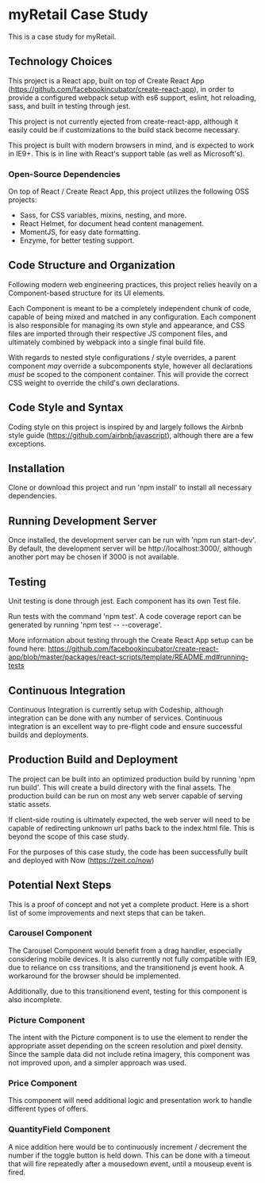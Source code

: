 # myRetail Case Study

This is a case study for myRetail.


## Technology Choices

This project is a React app, built on top of Create React App (https://github.com/facebookincubator/create-react-app), in order to provide a configured webpack setup with es6 support, eslint, hot reloading, sass, and built in testing through jest.

This project is not currently ejected from create-react-app, although it easily could be if customizations to the build stack become necessary.

This project is built with modern browsers in mind, and is expected to work in IE9+. This is in line with React's support table (as well as Microsoft's).


### Open-Source Dependencies

On top of React / Create React App, this project utilizes the following OSS projects:
 * Sass, for CSS variables, mixins, nesting, and more.
 * React Helmet, for document head content management.
 * MomentJS, for easy date formatting.
 * Enzyme, for better testing support.
 

## Code Structure and Organization

Following modern web engineering practices, this project relies heavily on a Component-based structure for its UI elements. 

Each Component is meant to be a completely independent chunk of code, capable of being mixed and matched in any configuration. Each component is also responsible for managing its own style and appearance, and CSS files are imported through their respective JS component files, and ultimately combined by webpack into a single final build file.

With regards to nested style configurations / style overrides, a parent component *may* override a subcomponents style, however all declarations *must* be scoped to the component container. This will provide the correct CSS weight to override the child's own declarations.


## Code Style and Syntax

Coding style on this project is inspired by and largely follows the Airbnb style guide (https://github.com/airbnb/javascript), although there are a few exceptions.


## Installation

Clone or download this project and run 'npm install' to install all necessary dependencies.


## Running Development Server

Once installed, the development server can be run with 'npm run start-dev'.  By default, the development server will be http://localhost:3000/, although another port may be chosen if 3000 is not available.


## Testing

Unit testing is done through jest. Each component has its own Test file.

Run tests with the command 'npm test'. A code coverage report can be generated by running 'npm test -- --coverage'.

More information about testing through the Create React App setup can be found here: https://github.com/facebookincubator/create-react-app/blob/master/packages/react-scripts/template/README.md#running-tests


## Continuous Integration

Continuous Integration is currently setup with Codeship, although integration can be done with any number of services. Continuous integration is an excellent way to pre-flight code and ensure successful builds and deployments.


## Production Build and Deployment

The project can be built into an optimized production build by running 'npm run build'. This will create a build directory with the final assets. The production build can be run on most any web server capable of serving static assets.

If client-side routing is ultimately expected, the web server will need to be capable of redirecting unknown url paths back to the index.html file. This is beyond the scope of this case study.

For the purposes of this case study, the code has been successfully built and deployed with Now (https://zeit.co/now)


## Potential Next Steps

This is a proof of concept and not yet a complete product. Here is a short list of some improvements and next steps that can be taken.


### Carousel Component

The Carousel Component would benefit from a drag handler, especially considering mobile devices. It is also currently not fully compatible with IE9, due to reliance on css transitions, and the transitionend js event hook. A workaround for the browser should be implemented.

Additionally, due to this transitionend event, testing for this component is also incomplete.


### Picture Component

The intent with the Picture component is to use the <picture> element to render the appropriate asset depending on the screen resolution and pixel density. Since the sample data did not include retina imagery, this component was not improved upon, and a simpler approach was used.


### Price Component

This component will need additional logic and presentation work to handle different types of offers.


### QuantityField Component

A nice addition here would be to continuously increment / decrement the number if the toggle button is held down. This can be done with a timeout that will fire repeatedly after a mousedown event, until a mouseup event is fired.